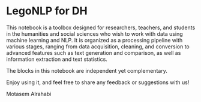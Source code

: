 # LegoNLP for DH
This notebook is a toolbox designed for researchers, teachers, and students in the humanities and social sciences who wish to work with data using machine learning and NLP. 
It is organized as a processing pipeline with various stages, ranging from data acquisition, cleaning, and conversion to advanced features such as text generation and comparison, as well as information extraction and text statistics.

The blocks in this notebook are independent yet complementary.

Enjoy using it, and feel free to share any feedback or suggestions with us!


Motasem Alrahabi
